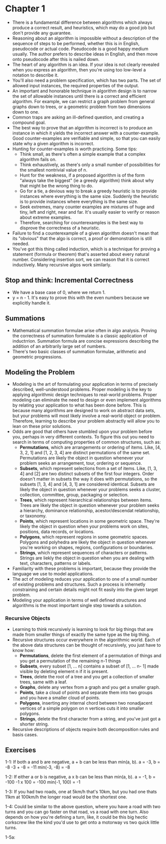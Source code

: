 # Chapter 1
- There is a fundamental difference between algorithms which always produce a correct result, and heuristics, which may do a good job but don't provide any guarantee.
- Reasoning about an algorithm is impossible without a description of the sequence of steps to be performed, whether this is in English, pseudocode or actual code. Pseudocode is a good happy medium usually. The author prefers to describe ideas in English, and then move onto pseudocode after this is nailed down.
- The heart of any algorithm is an idea. If your idea is not clearly revealed when you express an algorithm, then you're using too low-level a notation to describe it.
- You'll also need a problem specification, which has two parts. The set of allowed input instances, the required properties of the output.
- An important and honorable technique in algorithm design is to narrow the set of allowable instances until there is a correct and efficient algorithm. For example, we can restrict a graph problem from general graphs down to trees, or a geometric problem from two dimensions down to one.
- Common traps are asking an ill-defined question, and creating a compound goal.
- The best way to prove that an algorithm is incorrect is to produce an instance in which it yields the incorrect answer with a counter-example. Good counter-examples are verifiable and simple, so that you can easily state why a given algorithm is incorrect.
- Hunting for counter-examples is worth practicing. Some tips:
  - Think small, as there's often a simple example that a complex algorithm fails on.
  - Think exhaustively, as there's only a small number of possibilities for the smallest nontrivial value of n.
  - Hunt for the weakness, if a proposed algorithm is of the form "always take the biggest" (ie a greedy algorithm) think about why that might be the wrong thing to do.
  - Go for a tie, a devious way to break a greedy heuristic is to provide instances where everything is the same size. Suddenly the heuristic is to provide instances where everything is the same size.
  - Seek extremes, many counter examples are mixtures of huge and tiny, left and right, near and far. It's usually easier to verify or reason about extreme examples.
  - Therefore, searching for counterexamples is the best way to disprove the correctness of a heuristic.
- Failure to find a counterexample of a given algorithm doesn't mean that its "obvious" that the algo is correct, a proof or demonstration is still needed.
- You've got this thing called induction, which is a technique for proving a statement (formula or theorem) that's asserted about every natural number. Considering insertion sort, we can reason that it is correct inductively. Many recursive algos work similarly.

## Stop and think: Incremental Correctness
- We have a base case of 0, where we return 1.
- y = n - 1. It's easy to prove this with the even numbers because we explicitly handle it.

## Summations
- Mathematical summation formulae arise often in algo analysis. Proving the correctness of summation formulate is a classic application of inductrrion. Summation formula are concise expressions describing the addition of an arbitrarily large set of numbers.
- There's two basic classes of summation formulae, arithmetic and geometric progressions.

## Modeling the Problem
- Modeling is the art of formulating your application in terms of precisely described, well-understood problems. Proper modeling is the key to applying algorithmic design techniques to real-world problems. Proper modeling can eliminate the need to design or even implement algorithms by relating your application to what has been done before. This is because many algorithms are designed to work on  abstract data sets, but your problems will most likely involve a real-world object or problem. Therefore, learning to describe your problem abstractly will allow you to lean on these prior solutions.
- Odds are good that others have stumbled upon your problem before you, perhaps in very different contexts. To figure this out you need to search  in terms of computing properties of common structures, such as:
  - **Permutations**, which are arrangements or ordering of items. Like, [4, 3, 2, 1] and [1, 2, 3, 4] are distinct permutations of the same set. Permutations are likely the object in question whenever your problem seeks an arrangement, tour, ordering or sequence.
  - **Subsets**, which represent selections from a set of items. Like, [1, 3, 4] and [2] are two distinct subsets of the first four integers. Order doesn't matter in subsets the way it does with permutations, so the subsets [1, 3, 4] and [4, 3, 1] are considered identical. Subsets are likely the object in question whenever your problems seeks a cluster, collection, committee, group, packaging or selection.
  - **Trees**, which represent hierarchical relationships between items. Trees are likely the object in question whenever your problem seeks a hierarchy, dominance relationship, acestor/descendat relationship, or taxonomy.
  - **Points**, which represent locations in some geometric space. They're likely the object in question when your problems work on sites, positions, data records, or locations.
  - **Polygons**, which represent regions in some geometric spaces. Polygons and polyhedra are likely the object in question whenever you're working on shapes, regions, configurations or boundaries.
  - **Strings**, which represent sequences of characters or patterns. Strings are liekly the object in question when you are dealing with text, characters, patterns or labels.
- Familiarity with these problems is important, because they provide the language we use to model applications.
- The act of modeling reduces your application to one of a small number of existing problems and structures. Such a process is inhernetly constraining and certain details might not fit easily into the given target problem.
- Modeling your application in terms of well defined structures and algorithms is the most important single step towards a solution.

### Recursive Objects
- Learning to think recursively is learning to look for big things that are made from smaller things of exactly the same type as the big thing.
- Recursive structures occur everywhere in the algorithmic world. Each of the above data structures can be thought of recursively, you just have to know how:
  - **Permutations**, delete the first element of a permutation of things and you get a permutation of the remaining n-1 things
  - **Subsets**, every subset [1, ... n] contains a subset of [1, ... n- 1] made visible by deleting element n if it is present.
  - **Trees**, delete the root of a tree and you get a collection of smaller trees, same with a leaf.
  - **Graphs**, delete any vertex from a graph and you get a smaller graph.
  - **Points**, take a cloud of points and separate them into two groups and you have a smaller cloud of points.
  - **Polygons**, inserting any internal chord between two nonadjacent vertices of a simple polygon on n vertices cuts it into smaller polygons.
  - **Strings**, delete the first character from a string, and you've just got a shorter string.
- Recursive descriptions of objects require both decomposition rules and basis cases.

## Exercises
1-1: If both a and b are negative, a + b can be less than min(a, b).
  a = -3, b = -8
  -3 + -8 = -11
  min(-3, -8) = -8

1-2: If either a or b is negative, a x b can be less than min(a, b).
  a = -1, b = -100
  -1 x 100 = -100
  min(-1, 100) = -1

1-3: If you had two roads, one at 5km/h that's 10km, but you had one thats 11km at 100km/h the longer road would be the shortest one.

1-4: Could be similar to the above question, where you have a road with two turns and you can go faster on that road, vs a  road with one turn. Also depends on how you're defining a turn, like, it could be this big hectic corkscrew like the kind you'd use to get onto a motorway vs two quick little turns.

1-5a:
